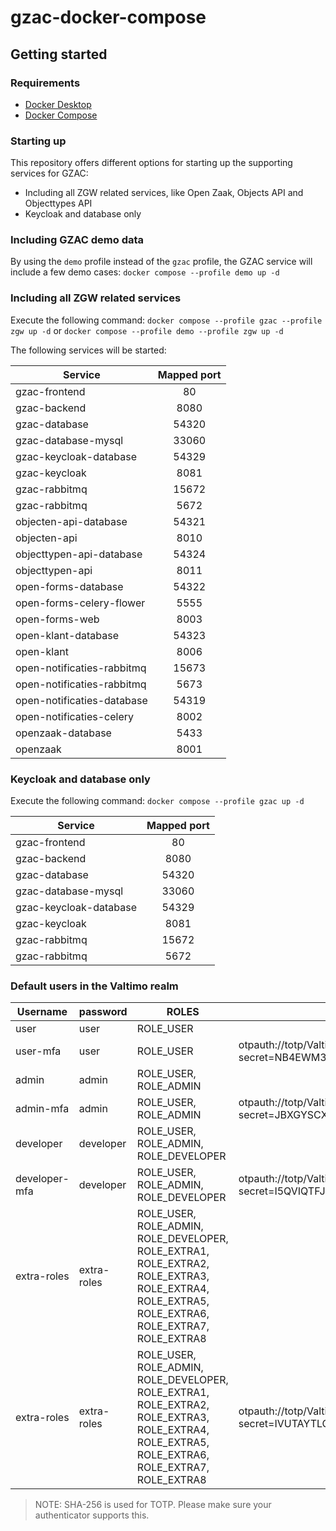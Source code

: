 # gzac-docker-compose
## Getting started
### Requirements
- [Docker Desktop](https://docs.docker.com/desktop/install/)
- [Docker Compose](https://docs.docker.com/compose/install/)

### Starting up
This repository offers different options for starting up the supporting services for GZAC:
- Including all ZGW related services, like Open Zaak, Objects API and Objecttypes API
- Keycloak and database only

### Including GZAC demo data
By using the `demo` profile instead of the `gzac` profile, the GZAC service will include a few demo cases: `docker compose --profile demo up -d`

### Including all ZGW related services
Execute the following command: `docker compose --profile gzac --profile zgw up -d` or `docker compose --profile demo --profile zgw up -d`

The following services will be started:

| Service                    | Mapped port |
|----------------------------|:-----------:|
| gzac-frontend              | 80          |
| gzac-backend               | 8080        |
| gzac-database              | 54320       |
| gzac-database-mysql        | 33060       |
| gzac-keycloak-database     | 54329       |
| gzac-keycloak              | 8081        |
| gzac-rabbitmq              | 15672       |
| gzac-rabbitmq              | 5672        |
| objecten-api-database      | 54321       |
| objecten-api               | 8010        |
| objecttypen-api-database   | 54324       |
| objecttypen-api            | 8011        |
| open-forms-database        | 54322       |
| open-forms-celery-flower   | 5555        |
| open-forms-web             | 8003        |
| open-klant-database        | 54323       |
| open-klant                 | 8006        |
| open-notificaties-rabbitmq | 15673       |
| open-notificaties-rabbitmq | 5673        |
| open-notificaties-database | 54319       |
| open-notificaties-celery   | 8002        |
| openzaak-database          | 5433        |
| openzaak                   | 8001        |

### Keycloak and database only
Execute the following command: `docker compose --profile gzac up -d`

| Service                    | Mapped port |
|----------------------------|:-----------:|
| gzac-frontend              | 80          |
| gzac-backend               | 8080        |
| gzac-database              | 54320       |
| gzac-database-mysql        | 33060       |
| gzac-keycloak-database     | 54329       |
| gzac-keycloak              | 8081        |
| gzac-rabbitmq              | 15672       |
| gzac-rabbitmq              | 5672        |

### Default users in the Valtimo realm
| Username        | password    | ROLES                                                                                                                                         | OTP-URL                                                                                                                           |
|-----------------|-------------|-----------------------------------------------------------------------------------------------------------------------------------------------|-----------------------------------------------------------------------------------------------------------------------------------|
| user            | user        | ROLE_USER                                                                                                                                     |                                                                                                                                   |
| user-mfa        | user        | ROLE_USER                                                                                                                                     | otpauth://totp/Valtimo:user-mfa?secret=NB4EWM3LO5DTCOLWPIYU2TJUKU3WUMLL&digits=6&algorithm=SHA256&issuer=Valtimo&period=30        |
| admin           | admin       | ROLE_USER, ROLE_ADMIN                                                                                                                         |                                                                                                                                   |
| admin-mfa       | admin       | ROLE_USER, ROLE_ADMIN                                                                                                                         | otpauth://totp/Valtimo:admin-mfa?secret=JBXGYSCXNFSHSSKTMFEVA3LXMI4GUM2Q&digits=6&algorithm=SHA256&issuer=Valtimo&period=30       |
| developer       | developer   | ROLE_USER, ROLE_ADMIN, ROLE_DEVELOPER                                                                                                         |                                                                                                                                   |
| developer-mfa   | developer   | ROLE_USER, ROLE_ADMIN, ROLE_DEVELOPER                                                                                                         | otpauth://totp/Valtimo:developer-mfa?secret=I5QVIQTFJU3HAMZTMM2U4SBXJVRTG5TY&digits=6&algorithm=SHA256&issuer=Valtimo&period=30   |
| extra-roles     | extra-roles | ROLE_USER, ROLE_ADMIN, ROLE_DEVELOPER, ROLE_EXTRA1, ROLE_EXTRA2, ROLE_EXTRA3, ROLE_EXTRA4, ROLE_EXTRA5, ROLE_EXTRA6, ROLE_EXTRA7, ROLE_EXTRA8 |                                                                                                                                   |
| extra-roles     | extra-roles | ROLE_USER, ROLE_ADMIN, ROLE_DEVELOPER, ROLE_EXTRA1, ROLE_EXTRA2, ROLE_EXTRA3, ROLE_EXTRA4, ROLE_EXTRA5, ROLE_EXTRA6, ROLE_EXTRA7, ROLE_EXTRA8 | otpauth://totp/Valtimo:extra-roles-mfa?secret=IVUTAYTLOYYEWNDFJBSGMOLOPJKW4OBQ&digits=6&algorithm=SHA256&issuer=Valtimo&period=30 |

> NOTE: SHA-256 is used for TOTP. Please make sure your authenticator supports this.




